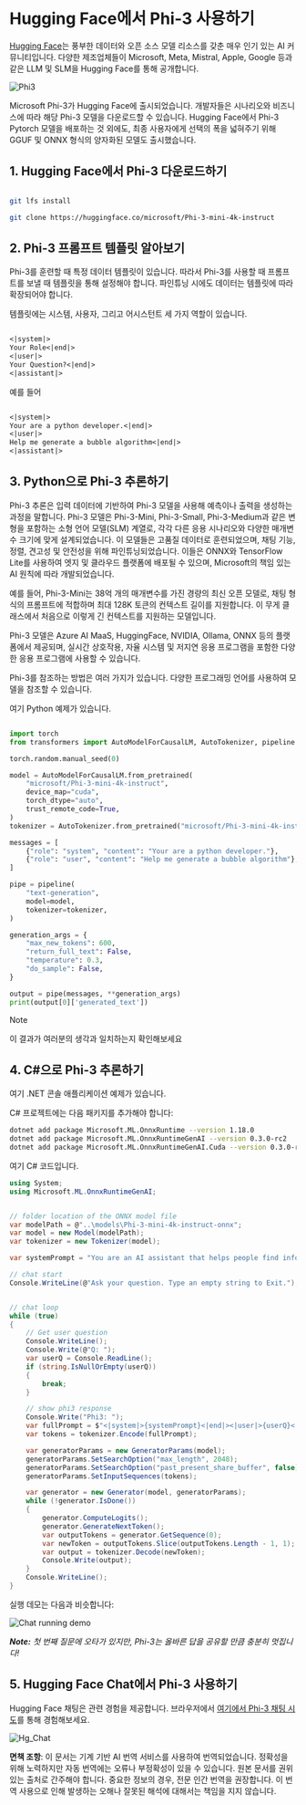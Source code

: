 # **Hugging Face에서 Phi-3 사용하기**

[Hugging Face](https://huggingface.co/)는 풍부한 데이터와 오픈 소스 모델 리소스를 갖춘 매우 인기 있는 AI 커뮤니티입니다. 다양한 제조업체들이 Microsoft, Meta, Mistral, Apple, Google 등과 같은 LLM 및 SLM을 Hugging Face를 통해 공개합니다.

![Phi3](../../../../translated_images/Hg_Phi3.dc94956455e775c886b69f7430a05b7a42aab729a81fa4083c906812edb475f8.ko.png)

Microsoft Phi-3가 Hugging Face에 출시되었습니다. 개발자들은 시나리오와 비즈니스에 따라 해당 Phi-3 모델을 다운로드할 수 있습니다. Hugging Face에서 Phi-3 Pytorch 모델을 배포하는 것 외에도, 최종 사용자에게 선택의 폭을 넓혀주기 위해 GGUF 및 ONNX 형식의 양자화된 모델도 출시했습니다.


## **1. Hugging Face에서 Phi-3 다운로드하기**

```bash

git lfs install 

git clone https://huggingface.co/microsoft/Phi-3-mini-4k-instruct

```

## **2. Phi-3 프롬프트 템플릿 알아보기**

Phi-3를 훈련할 때 특정 데이터 템플릿이 있습니다. 따라서 Phi-3를 사용할 때 프롬프트를 보낼 때 템플릿을 통해 설정해야 합니다. 파인튜닝 시에도 데이터는 템플릿에 따라 확장되어야 합니다.

템플릿에는 시스템, 사용자, 그리고 어시스턴트 세 가지 역할이 있습니다.

```txt

<|system|>
Your Role<|end|>
<|user|>
Your Question?<|end|>
<|assistant|>

```

예를 들어

```txt

<|system|>
Your are a python developer.<|end|>
<|user|>
Help me generate a bubble algorithm<|end|>
<|assistant|>

```

## **3. Python으로 Phi-3 추론하기**

Phi-3 추론은 입력 데이터에 기반하여 Phi-3 모델을 사용해 예측이나 출력을 생성하는 과정을 말합니다. Phi-3 모델은 Phi-3-Mini, Phi-3-Small, Phi-3-Medium과 같은 변형을 포함하는 소형 언어 모델(SLM) 계열로, 각각 다른 응용 시나리오와 다양한 매개변수 크기에 맞게 설계되었습니다. 이 모델들은 고품질 데이터로 훈련되었으며, 채팅 기능, 정렬, 견고성 및 안전성을 위해 파인튜닝되었습니다. 이들은 ONNX와 TensorFlow Lite를 사용하여 엣지 및 클라우드 플랫폼에 배포될 수 있으며, Microsoft의 책임 있는 AI 원칙에 따라 개발되었습니다.

예를 들어, Phi-3-Mini는 38억 개의 매개변수를 가진 경량의 최신 오픈 모델로, 채팅 형식의 프롬프트에 적합하며 최대 128K 토큰의 컨텍스트 길이를 지원합니다. 이 무게 클래스에서 처음으로 이렇게 긴 컨텍스트를 지원하는 모델입니다.

Phi-3 모델은 Azure AI MaaS, HuggingFace, NVIDIA, Ollama, ONNX 등의 플랫폼에서 제공되며, 실시간 상호작용, 자율 시스템 및 저지연 응용 프로그램을 포함한 다양한 응용 프로그램에 사용할 수 있습니다.

Phi-3를 참조하는 방법은 여러 가지가 있습니다. 다양한 프로그래밍 언어를 사용하여 모델을 참조할 수 있습니다.

여기 Python 예제가 있습니다.

```python

import torch
from transformers import AutoModelForCausalLM, AutoTokenizer, pipeline

torch.random.manual_seed(0)

model = AutoModelForCausalLM.from_pretrained(
    "microsoft/Phi-3-mini-4k-instruct", 
    device_map="cuda", 
    torch_dtype="auto", 
    trust_remote_code=True, 
)
tokenizer = AutoTokenizer.from_pretrained("microsoft/Phi-3-mini-4k-instruct")

messages = [
    {"role": "system", "content": "Your are a python developer."},
    {"role": "user", "content": "Help me generate a bubble algorithm"},
]

pipe = pipeline(
    "text-generation",
    model=model,
    tokenizer=tokenizer,
)

generation_args = {
    "max_new_tokens": 600,
    "return_full_text": False,
    "temperature": 0.3,
    "do_sample": False,
}

output = pipe(messages, **generation_args)
print(output[0]['generated_text'])


```

> [!NOTE]
> 이 결과가 여러분의 생각과 일치하는지 확인해보세요

## **4. C#으로 Phi-3 추론하기**

여기 .NET 콘솔 애플리케이션 예제가 있습니다.

C# 프로젝트에는 다음 패키지를 추가해야 합니다:

```bash
dotnet add package Microsoft.ML.OnnxRuntime --version 1.18.0
dotnet add package Microsoft.ML.OnnxRuntimeGenAI --version 0.3.0-rc2
dotnet add package Microsoft.ML.OnnxRuntimeGenAI.Cuda --version 0.3.0-rc2
```

여기 C# 코드입니다.

```csharp
using System;
using Microsoft.ML.OnnxRuntimeGenAI;


// folder location of the ONNX model file
var modelPath = @"..\models\Phi-3-mini-4k-instruct-onnx";
var model = new Model(modelPath);
var tokenizer = new Tokenizer(model);

var systemPrompt = "You are an AI assistant that helps people find information. Answer questions using a direct style. Do not share more information that the requested by the users.";

// chat start
Console.WriteLine(@"Ask your question. Type an empty string to Exit.");


// chat loop
while (true)
{
    // Get user question
    Console.WriteLine();
    Console.Write(@"Q: ");
    var userQ = Console.ReadLine();    
    if (string.IsNullOrEmpty(userQ))
    {
        break;
    }

    // show phi3 response
    Console.Write("Phi3: ");
    var fullPrompt = $"<|system|>{systemPrompt}<|end|><|user|>{userQ}<|end|><|assistant|>";
    var tokens = tokenizer.Encode(fullPrompt);

    var generatorParams = new GeneratorParams(model);
    generatorParams.SetSearchOption("max_length", 2048);
    generatorParams.SetSearchOption("past_present_share_buffer", false);
    generatorParams.SetInputSequences(tokens);

    var generator = new Generator(model, generatorParams);
    while (!generator.IsDone())
    {
        generator.ComputeLogits();
        generator.GenerateNextToken();
        var outputTokens = generator.GetSequence(0);
        var newToken = outputTokens.Slice(outputTokens.Length - 1, 1);
        var output = tokenizer.Decode(newToken);
        Console.Write(output);
    }
    Console.WriteLine();
}
```

실행 데모는 다음과 비슷합니다:

![Chat running demo](../../../../imgs/02/csharp/20SampleConsole.gif)

***Note:** 첫 번째 질문에 오타가 있지만, Phi-3는 올바른 답을 공유할 만큼 충분히 멋집니다!*

## **5. Hugging Face Chat에서 Phi-3 사용하기**

Hugging Face 채팅은 관련 경험을 제공합니다. 브라우저에서 [여기에서 Phi-3 채팅 시도](https://huggingface.co/chat/models/microsoft/Phi-3-mini-4k-instruct)를 통해 경험해보세요.

![Hg_Chat](../../../../translated_images/Hg_Chat.6ca1ac61a91bc770f0fb8043586eaf117397de78a5f3c77dac81a6f115c5347c.ko.png)

**면책 조항**:
이 문서는 기계 기반 AI 번역 서비스를 사용하여 번역되었습니다. 정확성을 위해 노력하지만 자동 번역에는 오류나 부정확성이 있을 수 있습니다. 원본 문서를 권위 있는 출처로 간주해야 합니다. 중요한 정보의 경우, 전문 인간 번역을 권장합니다. 이 번역 사용으로 인해 발생하는 오해나 잘못된 해석에 대해서는 책임을 지지 않습니다.
